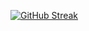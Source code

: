 [![GitHub Streak](http://github-readme-streak-stats.herokuapp.com?user=Sartaq12&theme=transparent&hide_border=true&border_radius=7&exclude_days=Sun%2CSat)](https://git.io/streak-stats)

<!--
**Sartaq12/Sartaq12** is a ✨ _special_ ✨ repository because its `README.md` (this file) appears on your GitHub profile.

Here are some ideas to get you started:

- 🔭 I’m currently working on ...
- 🌱 I’m currently learning ...
- 👯 I’m looking to collaborate on ...
- 🤔 I’m looking for help with ...
- 💬 Ask me about ...
- 📫 How to reach me: ...
- 😄 Pronouns: ...
- ⚡ Fun fact: ...
-->

